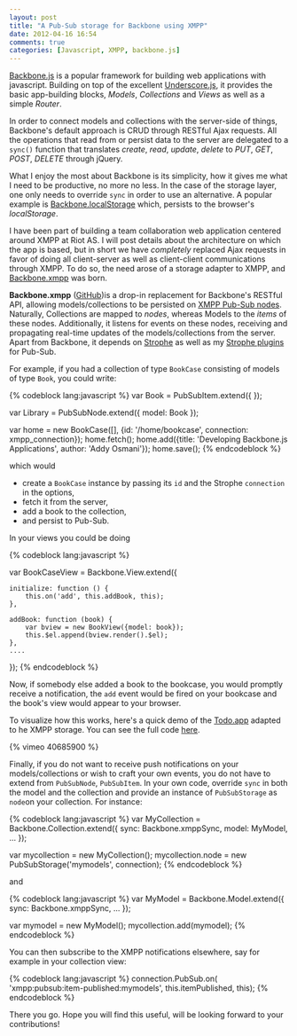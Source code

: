 ```yaml
---
layout: post
title: "A Pub-Sub storage for Backbone using XMPP"
date: 2012-04-16 16:54
comments: true
categories: [Javascript, XMPP, backbone.js]
---
```


[Backbone.js](http://documentcloud.github.com/backbone/) is a popular framework for building web applications with javascript. Building on top of the excellent [Underscore.js](http://documentcloud.github.com/underscore), it provides the basic app-building blocks, *Models*, *Collections* and *Views* as well as a simple *Router*.

In order to connect models and collections with the server-side of things, Backbone's default approach is CRUD through RESTful Ajax requests. All the operations that read from or persist data to the server are delegated to a `sync()` function that translates *create*, *read*, *update*, *delete* to *PUT*, *GET*, *POST*, *DELETE* through jQuery.

What I enjoy the most about Backbone is its simplicity, how it gives me what I need to be productive, no more no less. In the case of the storage layer, one only needs to override `sync` in order to use an alternative. A popular example is [Backbone.localStorage](https://github.com/jeromegn/Backbone.localStorage) which, persists to the browser's *localStorage*.

I have been part of building a team collaboration web application centered around XMPP at Riot AS. I will post details about the architecture on which the app is based, but in short we have *completely* replaced Ajax requests in favor of doing all client-server as well as client-client communications through XMPP. To do so, the need arose of a storage adapter to XMPP, and [Backbone.xmpp](http://ggozad.github.com/Backbone.xmpp) was born.

**Backbone.xmpp** ([GitHub](http://ggozad.github.com/Backbone.xmpp))is a drop-in replacement for Backbone's RESTful API, allowing models/collections to be persisted on [XMPP Pub-Sub nodes](http://xmpp.org/extensions/xep-0060.html). Naturally, Collections are mapped to *nodes*, whereas Models to the *items* of these nodes. Additionally, it listens for events on these nodes, receiving and propagating real-time updates of the models/collections from the server. Apart from Backbone, it depends on [Strophe](http://github.com/metajack/strophejs) as well as my [Strophe plugins](http://ggozad.github.com/strophe.plugins) for Pub-Sub.

For example, if you had a collection of type `BookCase` consisting of models of type `Book`, you could write:

{% codeblock lang:javascript %}
var Book = PubSubItem.extend({
});

var Library = PubSubNode.extend({
    model: Book
});

var home = new BookCase([], {id: '/home/bookcase', connection: xmpp_connection});
home.fetch();
home.add({title: 'Developing Backbone.js Applications', author: 'Addy Osmani'});
home.save();
{% endcodeblock %}

which would

 * create a `BookCase` instance by passing its `id` and the Strophe `connection` in the options,
 * fetch it from the server,
 * add a book to the collection,
 * and persist to Pub-Sub.

 In your views you could be doing

{% codeblock lang:javascript %}

var BookCaseView = Backbone.View.extend({

    initialize: function () {
        this.on('add', this.addBook, this);
    },

    addBook: function (book) {
        var bview = new BookView({model: book});
        this.$el.append(bview.render().$el);
    },
    ....
});
{% endcodeblock %}

Now, if somebody else added a book to the bookcase, you would promptly receive a notification, the `add` event would be fired on your bookcase and the book's view would appear to your browser.

To visualize how this works, here's a quick demo of the [Todo.app](http://documentcloud.github.com/backbone/examples/todos/index.html) adapted to he XMPP storage. You can see the full code [here](http://github.com/ggozad/Backbone.xmpptodos).

{% vimeo 40685900 %}

Finally, if you do not want to receive push notifications on your models/collections or wish to craft your own events, you do not have to extend from `PubSubNode`, `PubSubItem`. In your own code, override `sync` in both the model and the collection and provide an instance of `PubSubStorage` as `node`on your collection. For instance:

{% codeblock lang:javascript %}
var MyCollection = Backbone.Collection.extend({
    sync: Backbone.xmppSync,
    model: MyModel,
    ...
});

var mycollection = new MyCollection();
mycollection.node = new PubSubStorage('mymodels', connection);
{% endcodeblock %}

and

{% codeblock lang:javascript %}
var MyModel = Backbone.Model.extend({
        sync: Backbone.xmppSync,
        ...
    });

var mymodel = new MyModel();
mycollection.add(mymodel);
{% endcodeblock %}

You can then subscribe to the XMPP notifications elsewhere, say for example in your collection view:

{% codeblock lang:javascript %}
connection.PubSub.on(
    'xmpp:pubsub:item-published:mymodels',
    this.itemPublished, this);
{% endcodeblock %}

There you go. Hope you will find this useful, will be looking forward to your contributions!